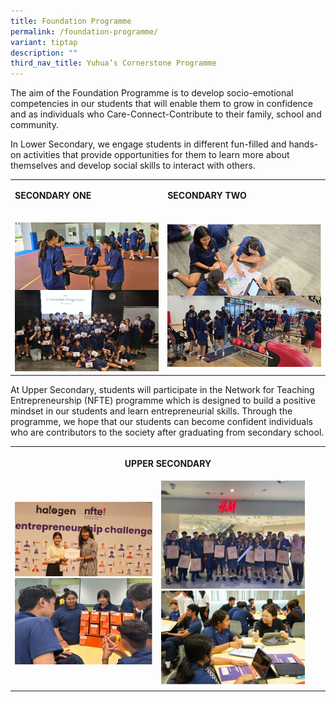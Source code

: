 ```yaml
---
title: Foundation Programme
permalink: /foundation-programme/
variant: tiptap
description: ""
third_nav_title: Yuhua’s Cornerstone Programme
---
```

<p>The aim of the Foundation Programme is to develop socio-emotional competencies
in our students that will enable them to grow in confidence and as individuals
who Care-Connect-Contribute to their family, school and community.</p>
<p>In Lower Secondary, we engage students in different fun-filled and hands-on
activities that provide opportunities for them to learn more about themselves
and develop social skills to interact with others.</p>
<table style="minWidth: 50px">
<colgroup>
<col>
<col>
</colgroup>
<tbody>
<tr>
<td rowspan="1" colspan="1">
<p><strong>SECONDARY ONE</strong>
</p>
</td>
<td rowspan="1" colspan="1">
<p><strong>SECONDARY TWO</strong>
</p>
</td>
</tr>
<tr>
<td rowspan="1" colspan="1">
<p></p>
<div class="isomer-image-wrapper">
<img style="width: 100%" height="auto" width="100%" alt="" src="/images/FOUNDATION2.png">
</div>
</td>
<td rowspan="1" colspan="1">
<p></p>
<div class="isomer-image-wrapper">
<img style="width: 100%" height="auto" width="100%" alt="" src="/images/FOUNDATION3.png">
</div>
</td>
</tr>
</tbody>
</table>
<p>At Upper Secondary, students will participate in the Network for Teaching
Entrepreneurship (NFTE) programme which is designed to build a positive
mindset in our students and learn entrepreneurial skills. Through the programme,
we hope that our students can become confident individuals who are contributors
to the society after graduating from secondary school.</p>
<table style="minWidth: 50px">
<colgroup>
<col>
<col>
</colgroup>
<tbody>
<tr>
<th rowspan="1" colspan="2">
<p><strong>UPPER SECONDARY</strong>
</p>
</th>
</tr>
<tr>
<td rowspan="2" colspan="1">
<div class="isomer-image-wrapper">
<img style="width: 100%;" height="auto" width="100%" alt="" src="/images/foundation5__1.png">
</div>
<div class="isomer-image-wrapper">
<img style="width: 100%;" height="auto" width="100%" alt="" src="/images/FOUNDATION6.png">
</div>
</td>
<td rowspan="2" colspan="1">
<div class="isomer-image-wrapper">
<img style="width: 90%;" height="auto" width="100%" alt="" src="/images/FOUNDATION4.png">
</div>
<div class="isomer-image-wrapper">
<img style="width: 90%;" height="auto" width="100%" alt="" src="/images/FOUNDATION7.png">
</div>
</td>
</tr>
<tr></tr>
</tbody>
</table>
<p></p>
